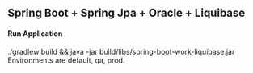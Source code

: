 ## Spring Boot + Spring Jpa + Oracle + Liquibase
#### Run Application
./gradlew build && java -jar build/libs/spring-boot-work-liquibase.jar
Environments are default, qa, prod.

